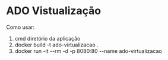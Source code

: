# ADO Vistualização

Como usar:
1. cmd diretório da aplicação
2. docker build -t ado-virtualizacao .
3. docker run -it --rm -d -p 8080:80 --name ado-virtualizacao